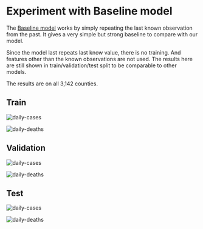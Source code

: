 # Experiment with Baseline model

The [Baseline model](https://pytorch-forecasting.readthedocs.io/en/stable/api/pytorch_forecasting.models.baseline.Baseline.html?highlight=baseline) works by simply repeating the last known observation from the past. It gives a very simple but strong baseline to compare with our model.

Since the model last repeats last know value, there is no training. And features other than the known observations are not used. The results here are still shown in train/validation/test split to be comparable to other models.

The results are on all 3,142 counties.

## Train

![daily-cases](/TFT-pytorch/results/Baseline_total_target_cleaned_scaled/figures/Summed_plot_Cases_Train.jpg)

![daily-deaths](/TFT-pytorch/results/Baseline_total_target_cleaned_scaled/figures/Summed_plot_Deaths_Train.jpg)

## Validation

![daily-cases](/TFT-pytorch/results/Baseline_total_target_cleaned_scaled/figures/Summed_plot_Cases_Validation.jpg)

![daily-deaths](/TFT-pytorch/results/Baseline_total_target_cleaned_scaled/figures/Summed_plot_Deaths_Validation.jpg)

## Test

![daily-cases](/TFT-pytorch/results/Baseline_total_target_cleaned_scaled/figures/Summed_plot_Cases_Test.jpg)

![daily-deaths](/TFT-pytorch/results/Baseline_total_target_cleaned_scaled/figures/Summed_plot_Deaths_Test.jpg)
